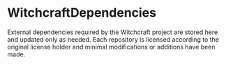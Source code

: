 # WitchcraftDependencies
External dependencies required by the Witchcraft project are stored here and updated only as needed.
Each repository is licensed according to the original license holder and minimal modifications or additions have been made.
